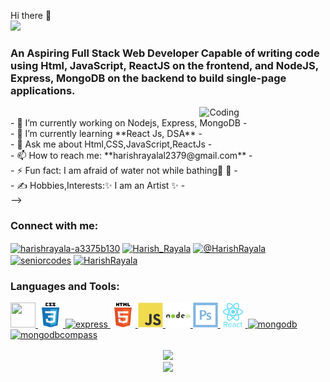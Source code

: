 Hi there 👋
<br/><img src="https://readme-typing-svg.herokuapp.com?font=Architects+Daughter&amp;color=FF7722&amp;size=30&amp;lines=Hey!+I'm+Harish+Rayala!;" style="max-width: 100%;">
<br/>
<h3 textalign="center" >An Aspiring Full Stack Web Developer Capable of writing code using Html, JavaScript, ReactJS on the frontend, and NodeJS, Express, MongoDB on the backend to build single-page applications.</h3>
<img align="right" width="40%" height="auto" src="https://i.pinimg.com/originals/e1/f3/41/e1f3413bf5036045713341394f617225.gif" alt="Coding" />
<br/>
- 🔭 I’m currently working on Nodejs, Express, MongoDB
- <br/>
- 🌱 I’m currently learning **React Js, DSA**
- <br/>
- 💬 Ask me about Html,CSS,JavaScript,ReactJs
- <br/>
- 📫 How to reach me: **harishrayalal2379@gmail.com**
- <br/>
- ⚡ Fun fact: I am afraid of water not while bathing🤪 🥶
- <br/>
- ✍️ Hobbies,Interests:✨ I am an Artist ✨
- <br/>
-->


<h3 align="left">Connect with me:</h3>
<p align="left">
<a href="https://www.linkedin.com/in/harish-rayala/" target="-blank"><img align="center" src="https://raw.githubusercontent.com/rahuldkjain/github-profile-readme-generator/master/src/images/icons/Social/linked-in-alt.svg" alt="harishrayala-a3375b130" height="30" width="40" /></a>
<a href="https://www.instagram.com/i_m_rayalaharish/" target="-blank"><img align="center" src="https://raw.githubusercontent.com/rahuldkjain/github-profile-readme-generator/master/src/images/icons/Social/instagram.svg" alt="Harish_Rayala" height="30" width="40" /></a>
<a href="https://medium.com/@harishrayala2379" target="-blank"><img align="center" src="https://raw.githubusercontent.com/rahuldkjain/github-profile-readme-generator/master/src/images/icons/Social/medium.svg" alt="@HarishRayala" height="30" width="40" /></a>
<a href="https://www.youtube.com/channel/UC1_XiMsi5RzVp2GsBsrniDQ" target="-blank"><img align="center" src="https://raw.githubusercontent.com/rahuldkjain/github-profile-readme-generator/master/src/images/icons/Social/youtube.svg" alt="seniorcodes" height="30" width="40" /></a>
<a href="https://twitter.com/i_amHarish" target="-blank"><img align="center" src="https://play-lh.googleusercontent.com/wIf3HtczQDjHzHuu7vezhqNs0zXAG85F7VmP7nhsTxO3OHegrVXlqIh_DWBYi86FTIGk" alt="HarishRayala" height="30" width="40" /></a>
</p>

<h3 align="left">Languages and Tools:</h3>
<p align="left"> <a href="https://chakra-ui.com/" target="_blank" rel="noreferrer"> <img src="https://pbs.twimg.com/profile_images/1244925541448286208/rzylUjaf_400x400.jpg" width="40" height="40"/> </a> <a href="https://www.w3schools.com/css/" target="_blank" rel="noreferrer"> <img src="https://raw.githubusercontent.com/devicons/devicon/master/icons/css3/css3-original-wordmark.svg" alt="css3" width="40" height="40"/> </a> <a href="https://expressjs.com" target="_blank" rel="noreferrer"> <img src="https://www.bairesdev.com/wp-content/uploads/2021/07/Expressjs.svg" alt="express" width="40" height="40"/> </a> <a href="https://www.w3.org/html/" target="_blank" rel="noreferrer"> <img src="https://raw.githubusercontent.com/devicons/devicon/master/icons/html5/html5-original-wordmark.svg" alt="html5" width="40" height="40"/> </a> <a href="https://developer.mozilla.org/en-US/docs/Web/JavaScript" target="_blank" rel="noreferrer"> <img src="https://raw.githubusercontent.com/devicons/devicon/master/icons/javascript/javascript-original.svg" alt="javascript" width="40" height="40"/> </a> <a href="https://nodejs.org" target="_blank" rel="noreferrer"> <img src="https://raw.githubusercontent.com/devicons/devicon/master/icons/nodejs/nodejs-original-wordmark.svg" alt="nodejs" width="40" height="40"/> </a> <a href="https://www.photoshop.com/en" target="_blank" rel="noreferrer"> <img src="https://raw.githubusercontent.com/devicons/devicon/master/icons/photoshop/photoshop-line.svg" alt="photoshop" width="40" height="40"/> </a> <a href="https://reactjs.org/" target="_blank" rel="noreferrer"> <img src="https://raw.githubusercontent.com/devicons/devicon/master/icons/react/react-original-wordmark.svg" alt="react" width="40" height="40"/> </a> <a href="https://www.mongodb.com/" target="_blank" rel="noreferrer"> <img src="https://g.foolcdn.com/art/companylogos/square/mdb.png" alt="mongodb" width="40" height="40"/> </a><a href="https://www.mongodb.com/products/compass" target="_blank" rel="noreferrer"> <img src="https://encrypted-tbn0.gstatic.com/images?q=tbn:ANd9GcR1B1NGMYEWkBIomboGbtWmUsenvScbo2rysfQDkww7LlMGq-CjLyhXTKO6NRfqlm9Zglc&usqp=CAU" alt="mongodbcompass" width="40" height="40"/> </a> </p>


 <p align="center">
   <img align="center"  src="https://github-readme-streak-stats.herokuapp.com/?user=harishrayala&theme=dark" /> <br \>
   <img align="center" src="https://github-readme-stats.vercel.app/api?username=harishrayala&show_icons=true&locale=en&theme=dark"/>
</p>
<!-- <h3 align="center"> 
  Visitor count <br>
  <img src="https://profile-counter.glitch.me/harishrayala/count.svg" />
</h3> -->
